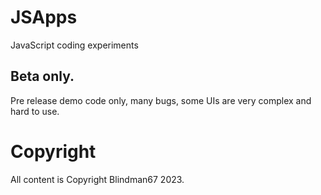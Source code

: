 # JSApps
JavaScript coding experiments 

## Beta only.

Pre release demo code only, many bugs, some UIs are very complex and hard to use.

# Copyright

All content is Copyright Blindman67 2023.
